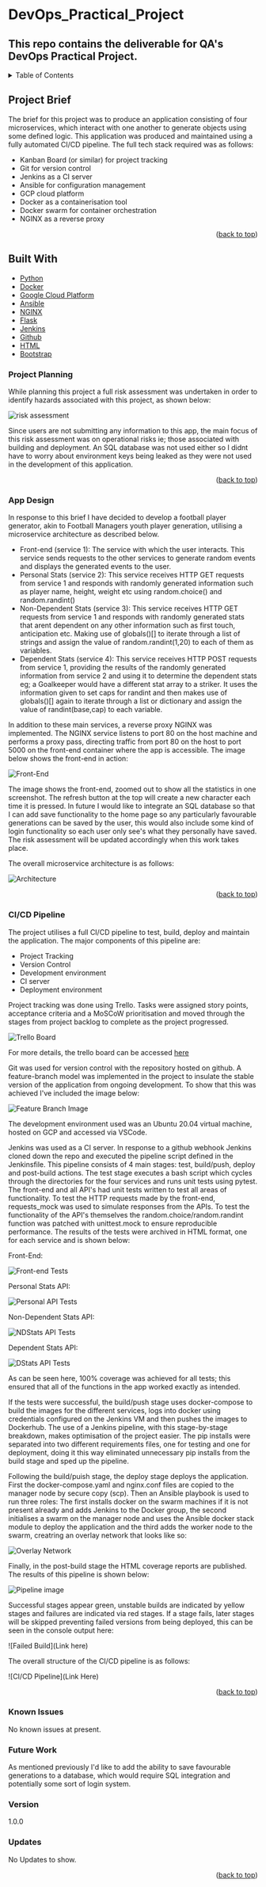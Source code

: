# DevOps_Practical_Project

## This repo contains the deliverable for QA's DevOps Practical Project. 




<!-- TABLE OF CONTENTS -->
<details>
  <summary>Table of Contents</summary>
  <ol>
    <li>
      <a href="#Project-Brief">Project Brief</a>
    </li>  
        <li><a href="#Built-With">Built With</a></li>
    
  <li><a href="#Project-Planning"> Project Planning </a></li>
    <li>
      <a href="#App-Design">App Design</a>    
      </li>
        <li><a href="#CI/CD-Pipeline"> CI/CD Pipeline </a></li>
        <li><a href="#Known-Issues"> Known Issues </a></li>  
    <li><a href="#Future-Work"> Future Work </a></li>

  </ol>
</details>


<!-- ABOUT THE PROJECT -->
## Project Brief
The brief for this project was to produce an application consisting of four microservices, which interact with one another to generate objects using some defined logic. This application was produced and maintained using a fully automated CI/CD pipeline. The full tech stack required was as follows:
<ul>
  <li>Kanban Board (or similar) for project tracking</li>
  <li>Git for version control</li>
  <li>Jenkins as a CI server</li>
  <li>Ansible for configuration management</li>
  <li>GCP cloud platform</li>
  <li>Docker as a containerisation tool</li>
  <li>Docker swarm for container orchestration</li>
  <li>NGINX as a reverse proxy</li>
 </ul>


<p align="right">(<a href="#top">back to top</a>)</p>


## Built With

* [Python](https://docs.python.org/)
* [Docker](https://docs.docker.com/)
* [Google Cloud Platform](https://cloud.google.com/docs)
* [Ansible](https://docs.ansible.com/)
* [NGINX](http://nginx.org/en/docs/)
* [Flask](https://flask.palletsprojects.com/en/2.0.x/)
* [Jenkins](https://www.jenkins.io/doc/)
* [Github](https://docs.github.com/en)
* [HTML](https://developer.mozilla.org/en-US/docs/Web/HTML)
* [Bootstrap](https://getbootstrap.com/docs/4.1/getting-started/introduction/)

### Project Planning
While planning this project a full risk assessment was undertaken in order to identify hazards associated with this project, as shown below: 

![risk assessment](https://github.com/Jack-Middleton/DevOps_Practical_Project/blob/readme/readme_images/Risk%20Assessment.png)

Since users are not submitting any information to this app, the main focus of this risk assessment was on operational risks ie; those associated with building and deployment. An SQL database was not used either so I didnt have to worry about environment keys being leaked as they were not used in the development of this application.

<p align="right">(<a href="#top">back to top</a>)</p>

### App Design

In response to this brief I have decided to develop a football player generator, akin to Football Managers youth player generation, utilising a microservice architecture as described below. 

<ul>
  <li> Front-end (service 1): The service with which the user interacts. This service sends requests to the other services to generate random events and displays the generated events to the user. </li>
  <li> Personal Stats (service 2): This service receives HTTP GET requests from service 1 and responds with randomly generated information such as player name, height, weight etc using random.choice() and random.randint() </li>
  <li> Non-Dependent Stats (service 3): This service receives HTTP GET requests from service 1 and responds with randomly generated stats that arent dependent on any other information such as first touch, anticipation etc. Making use of globals()[] to iterate through a list of strings and assign the value of random.randint(1,20) to each of them as variables. </li>
  <li> Dependent Stats (service 4): This service receives HTTP POST requests from service 1, providing the results of the randomly generated information from service 2 and using it to determine the dependent stats eg; a Goalkeeper would have a different stat array to a striker. It uses the information given to set caps for randint and then makes use of globals()[] again to iterate through a list or dictionary and assign the value of randint(base,cap) to each variable.  </li>
  </ul>

In addition to these main services, a reverse proxy NGINX was implemented. The NGINX service listens to port 80 on the host machine and performs a proxy pass, directing traffic from port 80 on the host to port 5000 on the front-end container where the app is accessible. 
The image below shows the front-end in action:

![Front-End](https://github.com/Jack-Middleton/DevOps_Practical_Project/blob/readme/readme_images/App%20webpage.png)

The image shows the front-end, zoomed out to show all the statistics in one screenshot. The refresh button at the top will create a new character each time it is pressed. In future I would like to integrate an SQL database so that I can add save functionality to the home page so any particularly favourable generations can be saved by the user, this would also include some kind of login functionality so each user only see's what they personally have saved. The risk assessment will be updated accordingly when this work takes place. 

The overall microservice architecture is as follows: 

![Architecture](https://github.com/Jack-Middleton/DevOps_Practical_Project/blob/readme/readme_images/Service%20Architecture.png)

<p align="right">(<a href="#top">back to top</a>)</p>

### CI/CD Pipeline

The project utilises a full CI/CD pipeline to test, build, deploy and maintain the application. The major components of this pipeline are:
<ul>
  <li>Project Tracking</li>
  <li>Version Control</li>
  <li>Development environment</li>
  <li>CI server</li>
  <li>Deployment environment</li>
</ul>

Project tracking was done using Trello. Tasks were assigned story points, acceptance criteria and a MoSCoW prioritisation and moved through the stages from project backlog to complete as the project progressed. 

![Trello Board](https://github.com/Jack-Middleton/DevOps_Practical_Project/blob/readme/readme_images/Trello%20Board.png)

For more details, the trello board can be accessed <a href='https://trello.com/b/QLkX32iv/devops-practical'>here</a>

Git was used for version control with the repository hosted on github. A feature-branch model was implemented in the project to insulate the stable version of the application from ongoing development. To show that this was achieved I've included the image below: 

![Feature Branch Image](https://github.com/Jack-Middleton/DevOps_Practical_Project/blob/readme/readme_images/feature%20branch.png)

The development environment used was an Ubuntu 20.04 virtual machine, hosted on GCP and accessed via VSCode. 

Jenkins was used as a CI server. In response to a github webhook Jenkins cloned down the repo and executed the pipeline script defined in the Jenkinsfile. This pipeline consists of 4 main stages: test, build/push, deploy and post-build actions. The test stage executes a bash script which cycles through the directories for the four services and runs unit tests using pytest. The front-end and all API's had unit tests written to test all areas of functionality. To test the HTTP requests made by the front-end, requests_mock was used to simulate responses from the APIs. To test the functionality of the API's themselves the random.choice/random.randint function was patched with unittest.mock to ensure reproducible performance. The results of the tests were archived in HTML format, one for each service and is shown below:

Front-End:

![Front-end Tests](https://github.com/Jack-Middleton/DevOps_Practical_Project/blob/readme/readme_images/Tests%20Front-End.png)

Personal Stats API:

![Personal API Tests](https://github.com/Jack-Middleton/DevOps_Practical_Project/blob/readme/readme_images/Tests%20Personal.png)

Non-Dependent Stats API:

![NDStats API Tests](https://github.com/Jack-Middleton/DevOps_Practical_Project/blob/readme/readme_images/Tests%20ND%20Stats.png)

Dependent Stats API:

![DStats API Tests](https://github.com/Jack-Middleton/DevOps_Practical_Project/blob/readme/readme_images/Tests%20D%20Stats.png)

As can be seen here, 100% coverage was achieved for all tests; this ensured that all of the functions in the app worked exactly as intended. 

If the tests were successful, the build/push stage uses docker-compose to build the images for the different services, logs into docker using credentials configured on the Jenkins VM and then pushes the images to Dockerhub. The use of a Jenkins pipeline, with this stage-by-stage breakdown, makes optimisation of the project easier. The pip installs were separated into two different requirements files, one for testing and one for deployment, doing it this way eliminated unnecessary pip installs from the build stage and sped up the pipeline. 

Following the build/puish stage, the deploy stage deploys the application. First the docker-compose.yaml and nginx.conf files are copied to the manager node by secure copy (scp). Then an Ansible playbook is used to run three roles: The first installs docker on the swarm machines if it is not present already and adds Jenkins to the Docker group, the second initialises a swarm on the manager node and uses the Ansible docker stack module to deploy the application and the third adds the worker node to the swarm, creatring an overlay network that looks like so:

![Overlay Network](https://github.com/Jack-Middleton/DevOps_Practical_Project/blob/readme/readme_images/Overlay%20network.png)

Finally, in the post-build stage the HTML coverage reports are published. The results of this pipeline is shown below: 

![Pipeline image](https://github.com/Jack-Middleton/DevOps_Practical_Project/blob/readme/readme_images/CICD%20Pipeline.png)

Successful stages appear green, unstable builds are indicated by yellow stages and failures are indicated via red stages. If a stage fails, later stages will be skipped preventing failed versions from being deployed, this can be seen in the console output here: 

![Failed Build](Link here)

The overall structure of the CI/CD pipeline is as follows: 

![CI/CD Pipeline](Link Here)

<p align="right">(<a href="#top">back to top</a>)</p>

### Known Issues

No known issues at present. 

### Future Work

As mentioned previously I'd like to add the ability to save favourable generations to a database, which would require SQL integration and potentially some sort of login system. 

### Version

1.0.0

### Updates

No Updates to show.

<p align="right">(<a href="#top">back to top</a>)</p>
